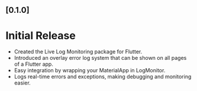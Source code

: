 ##  [0.1.0]
# Initial Release
- Created the Live Log Monitoring package for Flutter.
- Introduced an overlay error log system that can be shown on all pages of a Flutter app.
- Easy integration by wrapping your MaterialApp in LogMonitor.
- Logs real-time errors and exceptions, making debugging and monitoring easier.
